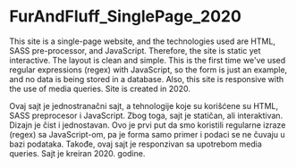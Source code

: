# FurAndFluff_SinglePage_2020
This site is a single-page website, and the technologies used are HTML, SASS pre-processor, and JavaScript. 
Therefore, the site is static yet interactive. The layout is clean and simple. 
This is the first time we've used regular expressions (regex) with JavaScript, so the form is just an example, and no data is being stored in a database.
Also, this site is responsive with the use of media queries. Site is created in 2020.


Ovaj sajt je jednostranačni sajt, a tehnologije koje su korišćene su HTML, SASS preprocesor i JavaScript. Zbog toga, sajt je statičan, ali interaktivan. Dizajn je čist i jednostavan. Ovo je prvi put da smo koristili regularne izraze (regex) sa JavaScript-om, pa je forma samo primer i podaci se ne čuvaju u bazi podataka. Takođe, ovaj sajt je responzivan sa upotrebom media queries. Sajt je kreiran 2020. godine.
